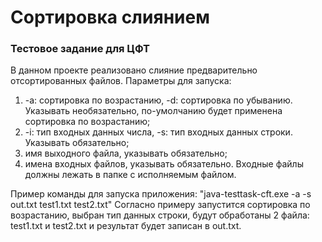 # Сортировка слиянием
### Тестовое задание для ЦФТ

В данном проекте реализовано слияние предварительно отсортированных файлов.
Параметры для запуска:
1. -a: сортировка по возрастанию, -d: сортировка по убыванию. Указывать необязательно, по-умолчанию будет применена сортировка по возрастанию;
2. -i: тип входных данных числа, -s: тип входных данных строки. Указывать обязательно; 
3. имя выходного файла, указывать обязательно;
4. имена входных файлов, указывать обязательно. Входные файлы должны лежать в папке с исполняемым файлом.

Пример команды для запуска приложения:
"java-testtask-cft.exe -a -s out.txt test1.txt test2.txt"
Согласно примеру запустится сортировка по возрастанию, выбран тип данных строки, будут обработаны 2 файла: test1.txt и test2.txt и результат будет записан в out.txt.